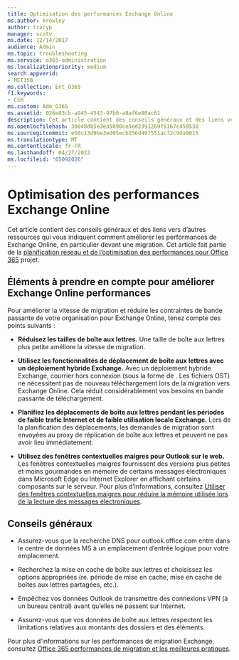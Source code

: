 ```yaml
---
title: Optimisation des performances Exchange Online
ms.author: krowley
author: tracyp
manager: scotv
ms.date: 12/14/2017
audience: Admin
ms.topic: troubleshooting
ms.service: o365-administration
ms.localizationpriority: medium
search.appverid:
- MET150
ms.collection: Ent_O365
f1.keywords:
- CSH
ms.custom: Adm_O365
ms.assetid: 026e83cb-a945-4543-97b0-a8af6e80ac61
description: Cet article contient des conseils généraux et des liens vers d’autres ressources qui vous indiquent comment améliorer les performances de Exchange Online.
ms.openlocfilehash: 3b048db5e3ea5090ce5ed2391269f8167c459538
ms.sourcegitcommit: e50c13d9be3ed05ecb156d497551acf2c9da9015
ms.translationtype: MT
ms.contentlocale: fr-FR
ms.lasthandoff: 04/27/2022
ms.locfileid: "65092026"
---
```

# <a name="tune-exchange-online-performance"></a>Optimisation des performances Exchange Online

Cet article contient des conseils généraux et des liens vers d’autres ressources qui vous indiquent comment améliorer les performances de Exchange Online, en particulier devant une migration. Cet article fait partie de la [planification réseau et de l’optimisation des performances pour Office 365](./network-planning-and-performance.md) projet.
   
## <a name="things-to-consider-in-order-to-improve-exchange-online-performance"></a>Éléments à prendre en compte pour améliorer Exchange Online performances

Pour améliorer la vitesse de migration et réduire les contraintes de bande passante de votre organisation pour Exchange Online, tenez compte des points suivants :
  
- **Réduisez les tailles de boîte aux lettres.** Une taille de boîte aux lettres plus petite améliore la vitesse de migration. 
    
- **Utilisez les fonctionnalités de déplacement de boîte aux lettres avec un déploiement hybride Exchange.** Avec un déploiement hybride Exchange, courrier hors connexion (sous la forme de . Les fichiers OST) ne nécessitent pas de nouveau téléchargement lors de la migration vers Exchange Online. Cela réduit considérablement vos besoins en bande passante de téléchargement. 
    
- **Planifiez les déplacements de boîte aux lettres pendant les périodes de faible trafic Internet et de faible utilisation locale Exchange.** Lors de la planification des déplacements, les demandes de migration sont envoyées au proxy de réplication de boîte aux lettres et peuvent ne pas avoir lieu immédiatement. 
    
- **Utilisez des fenêtres contextuelles maigres pour Outlook sur le web.** Les fenêtres contextuelles maigres fournissent des versions plus petites et moins gourmandes en mémoire de certains messages électroniques dans Microsoft Edge ou Internet Explorer en affichant certains composants sur le serveur. Pour plus d’informations, consultez [Utiliser des fenêtres contextuelles maigres pour réduire la mémoire utilisée lors de la lecture des messages électroniques](https://support.office.com/article/a6d6ba01-2562-4c3d-a8f1-78748dd506cf).


## <a name="general-advice"></a>Conseils généraux

- Assurez-vous que la recherche DNS pour outlook.office.com entre dans le centre de données MS à un emplacement d’entrée logique pour votre emplacement.

- Recherchez la mise en cache de boîte aux lettres et choisissez les options appropriées (re. période de mise en cache, mise en cache de boîtes aux lettres partagées, etc.).

- Empêchez vos données Outlook de transmettre des connexions VPN (à un bureau central) avant qu’elles ne passent sur Internet.

- Assurez-vous que vos données de boîte aux lettres respectent les limitations relatives aux montants des dossiers et des éléments.
    
Pour plus d’informations sur les performances de migration Exchange, consultez [Office 365 performances de migration et les meilleures pratiques](https://support.office.com/article/d9acb371-fd6c-4c14-aa8e-db5cbe39aa57).
